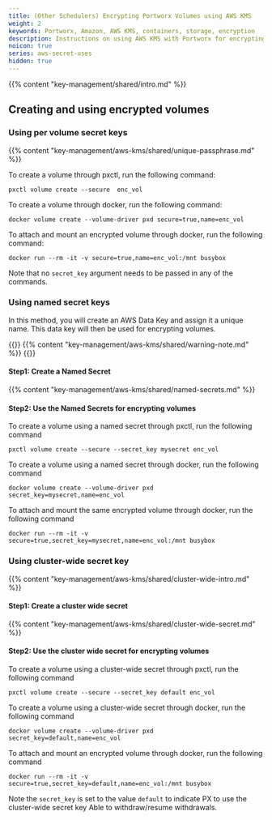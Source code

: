 ```yaml
---
title: (Other Schedulers) Encrypting Portworx Volumes using AWS KMS
weight: 2
keywords: Portworx, Amazon, AWS KMS, containers, storage, encryption
description: Instructions on using AWS KMS with Portworx for encrypting Portworx Volumes
noicon: true
series: aws-secret-uses
hidden: true
---
```


{{% content "key-management/shared/intro.md" %}}

## Creating and using encrypted volumes

### Using per volume secret keys

{{% content "key-management/aws-kms/shared/unique-passphrase.md" %}}

To create a volume through pxctl, run the following command:

```text
pxctl volume create --secure  enc_vol
```

To create a volume through docker, run the following command:

```text
docker volume create --volume-driver pxd secure=true,name=enc_vol
```

To attach and mount an encrypted volume through docker, run the following command:

```text
docker run --rm -it -v secure=true,name=enc_vol:/mnt busybox
```

Note that no `secret_key` argument needs to be passed in any of the commands.

### Using named secret keys

In this method, you will create an AWS Data Key and assign it a unique name. This data key will then be used for encrypting volumes.

{{<info>}}
{{% content "key-management/aws-kms/shared/warning-note.md" %}}
{{</info>}}

#### Step1: Create a Named Secret

{{% content "key-management/aws-kms/shared/named-secrets.md" %}}

#### Step2: Use the Named Secrets for encrypting volumes

To create a volume using a named secret through pxctl, run the following command

```text
pxctl volume create --secure --secret_key mysecret enc_vol
```

To create a volume using a named secret through docker, run the following command

```text
docker volume create --volume-driver pxd secret_key=mysecret,name=enc_vol
```

To attach and mount the same encrypted volume through docker, run the following command

```text
docker run --rm -it -v secure=true,secret_key=mysecret,name=enc_vol:/mnt busybox
```

### Using cluster-wide secret key

{{% content "key-management/aws-kms/shared/cluster-wide-intro.md" %}}

#### Step1: Create a cluster wide secret

{{% content "key-management/aws-kms/shared/cluster-wide-secret.md" %}}

#### Step2: Use the cluster wide secret for encrypting volumes

To create a volume using a cluster-wide secret through pxctl, run the following command

```text
pxctl volume create --secure --secret_key default enc_vol
```

To create a volume using a cluster-wide secret through docker, run the following command

```text
docker volume create --volume-driver pxd secret_key=default,name=enc_vol
```

To attach and mount an encrypted volume through docker, run the following command

```text
docker run --rm -it -v secure=true,secret_key=default,name=enc_vol:/mnt busybox
```

Note the `secret_key` is set to the value `default` to indicate PX to use the cluster-wide secret key
Able to withdraw/resume withdrawals.
